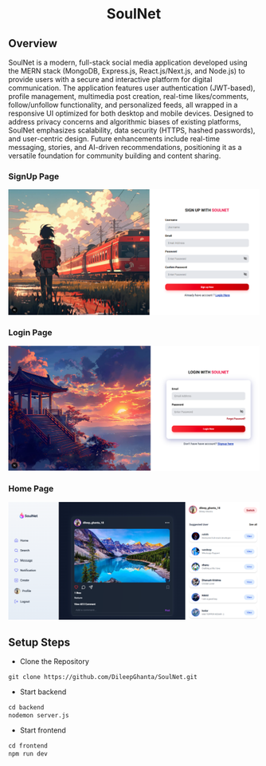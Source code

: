 
<h1 align="center">SoulNet</h1>

## Overview
SoulNet is a modern, full-stack social media application developed using the MERN stack (MongoDB, Express.js, React.js/Next.js, and Node.js) to provide users with a secure and interactive platform for digital communication. The application features user authentication (JWT-based), profile management, multimedia post creation, real-time likes/comments, follow/unfollow functionality, and personalized feeds, all wrapped in a responsive UI optimized for both desktop and mobile devices. Designed to address privacy concerns and algorithmic biases of existing platforms, SoulNet emphasizes scalability, data security (HTTPS, hashed passwords), and user-centric design. Future enhancements include real-time messaging, stories, and AI-driven recommendations, positioning it as a versatile foundation for community building and content sharing.

### SignUp Page
![image](./UI/SignUp.png) 

### Login Page
![image](./UI/Login.png) 

### Home Page
![image](./UI/Home.png) 

## Setup Steps

- Clone the Repository

```
git clone https://github.com/DileepGhanta/SoulNet.git
```

- Start backend
```
cd backend
nodemon server.js
```

- Start frontend
```
cd frontend
npm run dev
```

